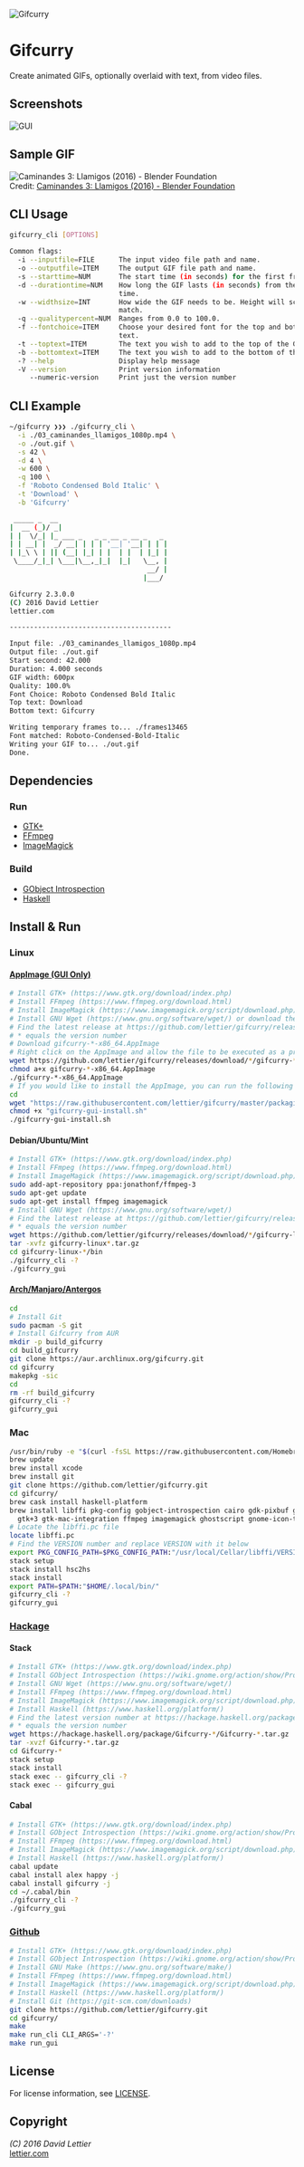 ![Gifcurry](http://i.imgur.com/jhU7puN.png)

# Gifcurry

Create animated GIFs, optionally overlaid with text, from video files.

## Screenshots

![GUI](https://i.imgur.com/U8xnK82.gif)

## Sample GIF

![Caminandes 3: Llamigos (2016) - Blender Foundation](https://i.imgur.com/FJW2gBc.gif)  
Credit: [Caminandes 3: Llamigos (2016) - Blender Foundation](http://www.caminandes.com/)

## CLI Usage

```bash
gifcurry_cli [OPTIONS]

Common flags:
  -i --inputfile=FILE      The input video file path and name.
  -o --outputfile=ITEM     The output GIF file path and name.
  -s --starttime=NUM       The start time (in seconds) for the first frame.
  -d --durationtime=NUM    How long the GIF lasts (in seconds) from the start
                           time.
  -w --widthsize=INT       How wide the GIF needs to be. Height will scale to
                           match.
  -q --qualitypercent=NUM  Ranges from 0.0 to 100.0.
  -f --fontchoice=ITEM     Choose your desired font for the top and bottom
                           text.
  -t --toptext=ITEM        The text you wish to add to the top of the GIF.
  -b --bottomtext=ITEM     The text you wish to add to the bottom of the GIF.
  -? --help                Display help message
  -V --version             Print version information
     --numeric-version     Print just the version number
```

## CLI Example

```Bash
~/gifcurry ❯❯❯ ./gifcurry_cli \
  -i ./03_caminandes_llamigos_1080p.mp4 \
  -o ./out.gif \
  -s 42 \
  -d 4 \
  -w 600 \
  -q 100 \
  -f 'Roboto Condensed Bold Italic' \
  -t 'Download' \
  -b 'Gifcurry'

 _____ _  __                           
|  __ (_)/ _|                          
| |  \/_| |_ ___ _   _ _ __ _ __ _   _ 
| | __| |  _/ __| | | | '__| '__| | | |
| |_\ \ | || (__| |_| | |  | |  | |_| |
 \____/_|_| \___|\__,_|_|  |_|   \__, |
                                  __/ |
                                 |___/ 

Gifcurry 2.3.0.0
(C) 2016 David Lettier
lettier.com

----------------------------------------

Input file: ./03_caminandes_llamigos_1080p.mp4
Output file: ./out.gif
Start second: 42.000
Duration: 4.000 seconds
GIF width: 600px
Quality: 100.0%
Font Choice: Roboto Condensed Bold Italic
Top text: Download
Bottom text: Gifcurry

Writing temporary frames to... ./frames13465
Font matched: Roboto-Condensed-Bold-Italic
Writing your GIF to... ./out.gif
Done.
```

## Dependencies

### Run

* [GTK+](http://www.gtk.org/download/index.php)
* [FFmpeg](https://www.ffmpeg.org/download.html)
* [ImageMagick](http://www.imagemagick.org/script/download.php)

### Build

* [GObject Introspection](https://wiki.gnome.org/action/show/Projects/GObjectIntrospection)
* [Haskell](https://www.haskell.org/platform/)

## Install & Run

### Linux

#### [AppImage (GUI Only)](https://appimage.github.io/gifcurry/)

```bash
# Install GTK+ (https://www.gtk.org/download/index.php)
# Install FFmpeg (https://www.ffmpeg.org/download.html)
# Install ImageMagick (https://www.imagemagick.org/script/download.php)
# Install GNU Wget (https://www.gnu.org/software/wget/) or download the AppImage with your browser
# Find the latest release at https://github.com/lettier/gifcurry/releases
# * equals the version number
# Download gifcurry-*-x86_64.AppImage
# Right click on the AppImage and allow the file to be executed as a program
wget https://github.com/lettier/gifcurry/releases/download/*/gifcurry-*-x86_64.AppImage
chmod a+x gifcurry-*-x86_64.AppImage
./gifcurry-*-x86_64.AppImage
# If you would like to install the AppImage, you can run the following
cd
wget "https://raw.githubusercontent.com/lettier/gifcurry/master/packaging/linux/gifcurry-gui-install.sh" -O "gifcurry-gui-install.sh"
chmod +x "gifcurry-gui-install.sh"
./gifcurry-gui-install.sh
```

#### Debian/Ubuntu/Mint

```bash
# Install GTK+ (https://www.gtk.org/download/index.php)
# Install FFmpeg (https://www.ffmpeg.org/download.html)
# Install ImageMagick (https://www.imagemagick.org/script/download.php)
sudo add-apt-repository ppa:jonathonf/ffmpeg-3
sudo apt-get update
sudo apt-get install ffmpeg imagemagick
# Install GNU Wget (https://www.gnu.org/software/wget/)
# Find the latest release at https://github.com/lettier/gifcurry/releases
# * equals the version number
wget https://github.com/lettier/gifcurry/releases/download/*/gifcurry-linux-*.tar.gz
tar -xvfz gifcurry-linux*.tar.gz
cd gifcurry-linux-*/bin
./gifcurry_cli -?
./gifcurry_gui
```

#### [Arch/Manjaro/Antergos](https://aur.archlinux.org/packages/gifcurry/)

```bash
cd
# Install Git
sudo pacman -S git
# Install Gifcurry from AUR
mkdir -p build_gifcurry
cd build_gifcurry
git clone https://aur.archlinux.org/gifcurry.git
cd gifcurry
makepkg -sic
cd
rm -rf build_gifcurry
gifcurry_cli -?
gifcurry_gui
```

### Mac

```bash
/usr/bin/ruby -e "$(curl -fsSL https://raw.githubusercontent.com/Homebrew/install/master/install)"
brew update
brew install xcode
brew install git
git clone https://github.com/lettier/gifcurry.git
cd gifcurry/
brew cask install haskell-platform
brew install libffi pkg-config gobject-introspection cairo gdk-pixbuf gsettings-desktop-schemas \
  gtk+3 gtk-mac-integration ffmpeg imagemagick ghostscript gnome-icon-theme
# Locate the libffi.pc file
locate libffi.pc
# Find the VERSION number and replace VERSION with it below
export PKG_CONFIG_PATH=$PKG_CONFIG_PATH:"/usr/local/Cellar/libffi/VERSION/lib/pkgconfig/"
stack setup
stack install hsc2hs
stack install
export PATH=$PATH:"$HOME/.local/bin/"
gifcurry_cli -?
gifcurry_gui
```

### [Hackage](https://hackage.haskell.org/package/Gifcurry)

#### Stack

```bash
# Install GTK+ (https://www.gtk.org/download/index.php)
# Install GObject Introspection (https://wiki.gnome.org/action/show/Projects/GObjectIntrospection)
# Install GNU Wget (https://www.gnu.org/software/wget/)
# Install FFmpeg (https://www.ffmpeg.org/download.html)
# Install ImageMagick (https://www.imagemagick.org/script/download.php)
# Install Haskell (https://www.haskell.org/platform/)
# Find the latest version number at https://hackage.haskell.org/package/Gifcurry
# * equals the version number
wget https://hackage.haskell.org/package/Gifcurry-*/Gifcurry-*.tar.gz
tar -xvzf Gifcurry-*.tar.gz
cd Gifcurry-*
stack setup
stack install
stack exec -- gifcurry_cli -?
stack exec -- gifcurry_gui
```

#### Cabal

```bash
# Install GTK+ (https://www.gtk.org/download/index.php)
# Install GObject Introspection (https://wiki.gnome.org/action/show/Projects/GObjectIntrospection)
# Install FFmpeg (https://www.ffmpeg.org/download.html)
# Install ImageMagick (https://www.imagemagick.org/script/download.php)
# Install Haskell (https://www.haskell.org/platform/)
cabal update
cabal install alex happy -j
cabal install gifcurry -j
cd ~/.cabal/bin
./gifcurry_cli -?
./gifcurry_gui
```

### [Github](https://github.com/lettier/gifcurry)

```bash
# Install GTK+ (https://www.gtk.org/download/index.php)
# Install GObject Introspection (https://wiki.gnome.org/action/show/Projects/GObjectIntrospection)
# Install GNU Make (https://www.gnu.org/software/make/)
# Install FFmpeg (https://www.ffmpeg.org/download.html)
# Install ImageMagick (https://www.imagemagick.org/script/download.php)
# Install Haskell (https://www.haskell.org/platform/)
# Install Git (https://git-scm.com/downloads)
git clone https://github.com/lettier/gifcurry.git
cd gifcurry/
make
make run_cli CLI_ARGS='-?'
make run_gui
```

## License

For license information, see [LICENSE](LICENSE).

## Copyright

_(C) 2016 David Lettier_  
[lettier.com](http://www.lettier.com/)

